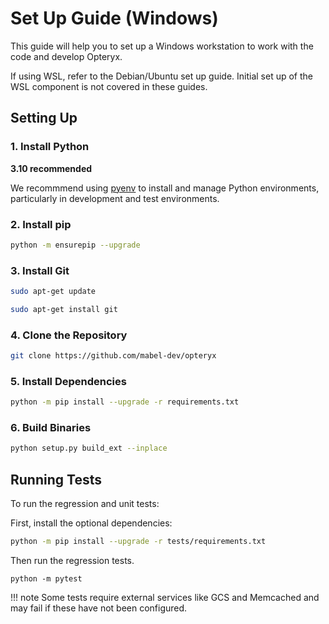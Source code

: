 # Set Up Guide (Windows)

This guide will help you to set up a Windows workstation to work with the code and develop Opteryx.

If using WSL, refer to the Debian/Ubuntu set up guide. Initial set up of the WSL component is not covered in these guides.

## Setting Up

### 1. Install Python 

**3.10 recommended**

We recommmend using [pyenv](https://github.com/pyenv/pyenv) to install and manage Python environments, particularly in development and test environments.

### 2. Install pip   

~~~bash
python -m ensurepip --upgrade
~~~

### 3. Install Git   

~~~bash
sudo apt-get update
~~~

~~~bash
sudo apt-get install git
~~~

### 4. Clone the Repository   

~~~bash
git clone https://github.com/mabel-dev/opteryx
~~~

### 5. Install Dependencies   

~~~bash
python -m pip install --upgrade -r requirements.txt
~~~

### 6. Build Binaries   

~~~bash
python setup.py build_ext --inplace
~~~

## Running Tests

To run the regression and unit tests:

First, install the optional dependencies:

~~~bash
python -m pip install --upgrade -r tests/requirements.txt
~~~

Then run the regression tests.

~~~
python -m pytest
~~~

!!! note
    Some tests require external services like GCS and Memcached and may fail if these have not been configured.